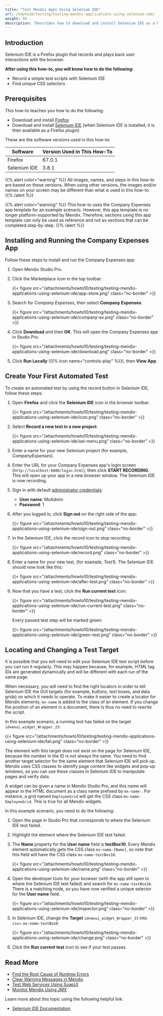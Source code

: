 ```yaml
---
title: "Test Mendix Apps Using Selenium IDE"
url: /howto10/testing/testing-mendix-applications-using-selenium-ide/
weight: 40
description: "Describes how to download and install Selenium IDE as a Mozilla Firefox plugin."
---
```


## Introduction

Selenium IDE is a Firefox plugin that records and plays back user interactions with the browser. 

**After using this how-to, you will know how to do the following:**

* Record a simple test scripts with Selenium IDE
* Find unique CSS selectors

## Prerequisites

This how-to teaches you how to do the following:

* Download and install [Firefox](https://www.mozilla.org/nl/firefox/new/)
* Download and install [Selenium IDE](https://addons.mozilla.org/en-US/firefox/addon/selenium-ide/) (when Selenium IDE is installed, it is then available as a Firefox plugin)

These are the software versions used in this how-to:

| Software | Version Used in This How-To |
| --- | --- |
| Firefox | 67.0.1 |
| Selenium IDE | 3.8.1 |

{{% alert color="warning" %}}
All images, names, and steps in this how-to are based on these versions. When using other versions, the images and/or names on your screen may be different than what is used in this how-to.
{{% /alert %}}

{{% alert color="warning" %}}
This how-to uses the Company Expenses app template for an example scenario. However, this app template is no longer platform-supported by Mendix. Therefore, sections using this app template can only be used as reference and not as sections that can be completed step-by-step.
{{% /alert %}}

## Installing and Running the Company Expenses App

Follow these steps to install and run the Company Expenses app:

1. Open Mendix Studio Pro.
2. Click the Marketplace icon in the top toolbar:

    {{< figure src="/attachments/howto10/testing/testing-mendix-applications-using-selenium-ide/app-store.png" class="no-border" >}}

3. Search for *Company Expenses*, then select **Company Expenses**:

    {{< figure src="/attachments/howto10/testing/testing-mendix-applications-using-selenium-ide/company-ex.png" class="no-border" >}}

4. Click **Download** and then **OK**. This will open the Company Expenses app in Studio Pro.

    {{< figure src="/attachments/howto10/testing/testing-mendix-applications-using-selenium-ide/download.png" class="no-border" >}}

5. Click **Run Locally** ({{% icon name="controls-play" %}}), then **View App**.

## Create Your First Automated Test

To create an automated test by using the record button in Selenium IDE, follow these steps:

1. Open **Firefox** and click the **Selenium IDE** icon in the browser toolbar:

    {{< figure src="/attachments/howto10/testing/testing-mendix-applications-using-selenium-ide/icon.png" class="no-border" >}}

2. Select **Record a new test in a new project**:

    {{< figure src="/attachments/howto10/testing/testing-mendix-applications-using-selenium-ide/sel-menu.png" class="no-border" >}}

3. Enter a name for your new Selenium project (for example, *CompanyExpenses*).
4. Enter the URL for your Company Expenses app's login screen (`http://localhost:8080/login.html`), then click **START RECORDING**. This will open up your app in a new browser window. The Selenium IDE is now recording.
5. Sign in with default [administrator credentials](/refguide10/administrator/#administrator-properties): 
    * **User name**: MxAdmin
    * **Password**: 1

6. After you logged in, click **Sign out** on the right side of the app:

    {{< figure src="/attachments/howto10/testing/testing-mendix-applications-using-selenium-ide/sign-out.png" class="no-border" >}}

7. In the Selenium IDE, click the record icon to stop recording: 

    {{< figure src="/attachments/howto10/testing/testing-mendix-applications-using-selenium-ide/record.png" class="no-border" >}}

8. Enter a name for your new test, (for example, *Test1*). The Selenium IDE should now look like this:

    {{< figure src="/attachments/howto10/testing/testing-mendix-applications-using-selenium-ide/after-test.png" class="no-border" >}}

9. Now that you have a test, click the **Run current test** icon:

    {{< figure src="/attachments/howto10/testing/testing-mendix-applications-using-selenium-ide/run-current-test.png" class="no-border" >}}

    Every passed test step will be marked green:

    {{< figure src="/attachments/howto10/testing/testing-mendix-applications-using-selenium-ide/green-test.png" class="no-border" >}}

## Locating and Changing a Test Target

It is possible that you will need to edit your Selenium IDE test script before you can run it regularly. This may happen because, for example, HTML tag IDs are generated dynamically and will be different with each run of the same page.

When necessary, you will need to find the right locators in order to tell Selenium IDE the GUI targets (for example, buttons, text boxes, and data grids) on which it needs to operate. To make it easier to create a locator for Mendix elements, `mx-name` is added to the class of an element. If you change the position of an element in a document, there is thus no need to rewrite the script.

In this example scenario, a running test has failed on the target `id=mxui_widget_Wrapper_23`:

{{< figure src="/attachments/howto10/testing/testing-mendix-applications-using-selenium-ide/fail.png" class="no-border" >}}

The element with this target does not exist on the page for Selenium IDE, because the number in the ID is not always the same. You need to find another target selector for the same element that Selenium IDE will pick up. Mendix uses CSS classes to identify page content like widgets and pop-up windows, so you can use these classes in Selenium IDE to manipulate pages and verify data. 

A widget can be given a name in Mendix Studio Pro, and this name will appear in the HTML document as a class name prefixed by `mx-name-`. For instance, a grid named `EmployeeGrid` will get the CSS class `mx-name-EmployeeGrid`. This is true for all Mendix widgets.

In this example scenario, you need to do the following:

1. Open the page in Studio Pro that corresponds to where the Selenium IDE test failed.
2. Highlight the element where the Selenium IDE test failed.
3. The **Name** property for the **User name** field is **textBox10**. Every Mendix element automatically gets the CSS class `mx-name-[Name]`, so note that this field will have the CSS class `mx-name-textBox10`.

    {{< figure src="/attachments/howto10/testing/testing-mendix-applications-using-selenium-ide/name.png" class="no-border" >}}

4. Open the developer tools for your browser (with the app still open to where the Selenium IDE test failed) and search for `mx-name-textBox10`. There is a matching node, so you have now verified a unique selector for the **User name** field.

    {{< figure src="/attachments/howto10/testing/testing-mendix-applications-using-selenium-ide/inspector.png" class="no-border" >}}

5. In Selenium IDE, change the **Target** `id=mxui_widget_Wrapper_23` into `css=.mx-name-textBox6`: 

    {{< figure src="/attachments/howto10/testing/testing-mendix-applications-using-selenium-ide/change.png" class="no-border" >}}

6. Click the **Run current test** icon to see if your test passes. 

## Read More

* [Find the Root Cause of Runtime Errors](/howto10/monitoring-troubleshooting/finding-the-root-cause-of-runtime-errors/)
* [Clear Warning Messages in Mendix](/howto10/monitoring-troubleshooting/clear-warning-messages/)
* [Test Web Services Using SoapUI](/howto10/testing/testing-web-services-using-soapui/)
* [Monitor Mendix Using JMX](/howto10/monitoring-troubleshooting/monitoring-mendix-using-jmx/)

Learn more about this topic using the following helpful link:

* [Selenium IDE Documentation](https://www.selenium.dev/selenium-ide/docs/en/introduction/getting-started)
